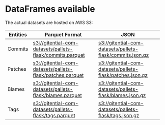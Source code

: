 # DataFrames available

The actual datasets are hosted on AWS S3:

Entities|Parquet Format|JSON
---|---|---
Commits|[s3://gitential-com-datasets/pallets-flask/commits.parquet](https://s3.amazonaws.com/gitential-com-datasets/pallets-flask/commits.parquet)|[s3://gitential-com-datasets/pallets-flask/commits.json.gz](https://s3.amazonaws.com/gitential-com-datasets/pallets-flask/commits.json.gz)
Patches|[s3://gitential-com-datasets/pallets-flask/patches.parquet](https://s3.amazonaws.com/gitential-com-datasets/pallets-flask/patches.parquet)|[s3://gitential-com-datasets/pallets-flask/patches.json.gz](https://s3.amazonaws.com/gitential-com-datasets/pallets-flask/patches.json.gz)
Blames|[s3://gitential-com-datasets/pallets-flask/blames.parquet](https://s3.amazonaws.com/gitential-com-datasets/pallets-flask/blames.parquet)|[s3://gitential-com-datasets/pallets-flask/blames.json.gz](https://s3.amazonaws.com/gitential-com-datasets/pallets-flask/blames.json.gz)
Tags|[s3://gitential-com-datasets/pallets-flask/tags.parquet](https://s3.amazonaws.com/gitential-com-datasets/pallets-flask/tags.parquet)|[s3://gitential-com-datasets/pallets-flask/tags.json.gz](https://s3.amazonaws.com/gitential-com-datasets/pallets-flask/tags.json.gz)
